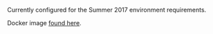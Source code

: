 

Currently configured for the Summer 2017 environment requirements.

Docker image [found here](https://hub.docker.com/r/luinstra/python-ml4t/).

